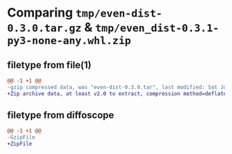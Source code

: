# Comparing `tmp/even-dist-0.3.0.tar.gz` & `tmp/even_dist-0.3.1-py3-none-any.whl.zip`

## filetype from file(1)

```diff
@@ -1 +1 @@
-gzip compressed data, was "even-dist-0.3.0.tar", last modified: Sat Jun 24 02:25:40 2023, max compression
+Zip archive data, at least v2.0 to extract, compression method=deflate
```

## filetype from diffoscope

```diff
@@ -1 +1 @@
-GzipFile
+ZipFile
```

